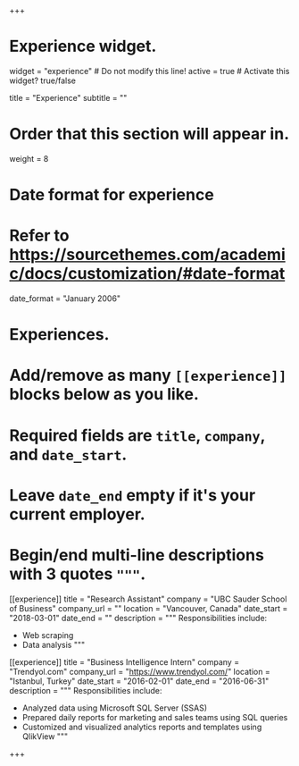 +++
# Experience widget.
widget = "experience"  # Do not modify this line!
active = true  # Activate this widget? true/false

title = "Experience"
subtitle = ""

# Order that this section will appear in.
weight = 8

# Date format for experience
#   Refer to https://sourcethemes.com/academic/docs/customization/#date-format
date_format = "January 2006"

# Experiences.
#   Add/remove as many `[[experience]]` blocks below as you like.
#   Required fields are `title`, `company`, and `date_start`.
#   Leave `date_end` empty if it's your current employer.
#   Begin/end multi-line descriptions with 3 quotes `"""`.
[[experience]]
  title = "Research Assistant"
  company = "UBC Sauder School of Business"
  company_url = ""
  location = "Vancouver, Canada"
  date_start = "2018-03-01"
  date_end = ""
  description = """
  Responsibilities include:
  
  * Web scraping
  * Data analysis
  """

[[experience]]
  title = "Business Intelligence Intern"
  company = "Trendyol.com"
  company_url = "https://www.trendyol.com/"
  location = "Istanbul, Turkey"
  date_start = "2016-02-01"
  date_end = "2016-06-31"
  description = """
  Responsibilities include:
  
  * Analyzed data using Microsoft SQL Server (SSAS)
  * Prepared daily reports for marketing and sales teams using SQL queries
  * Customized and visualized analytics reports and templates using QlikView
  """

+++
